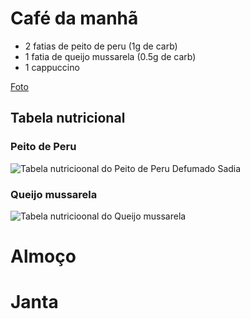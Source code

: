 # Café da manhã

- 2 fatias de peito de peru (1g de carb)
- 1 fatia de queijo mussarela (0.5g de carb)
- 1 cappuccino

[Foto](https://www.instagram.com/p/BlscX6OHDhY/?taken-by=osuissa)

## Tabela nutricional

### Peito de Peru

![Tabela nutricioonal do Peito de Peru Defumado Sadia](https://i.imgur.com/7GraRAB.png)


### Queijo mussarela

![Tabela nutricioonal do Queijo mussarela](https://i.imgur.com/11Hi5IL.png)

# Almoço

# Janta
